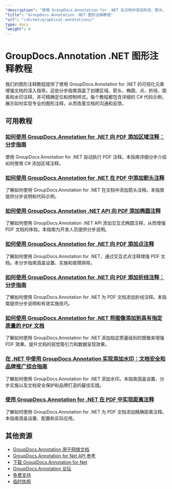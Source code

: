 ```yaml
---
"description": "使用 GroupDocs.Annotation for .NET 在文档中添加形状、箭头、图像和图形元素的完整教程。"
"title": "GroupDocs.Annotation .NET 图形注释教程"
"url": "/zh/net/graphical-annotations/"
type: docs
"weight": 6
---
```


# GroupDocs.Annotation .NET 图形注释教程

我们的图形注释教程提供了使用 GroupDocs.Annotation for .NET 的可视化元素增强文档的深入指导。这些分步指南涵盖了创建区域、箭头、椭圆、点、折线、距离和水印注释，并可精确定位和控制样式。每个教程都包含详细的 C# 代码示例，展示如何实现专业的图形注释，从而改善文档的沟通和反馈。

## 可用教程

### [如何使用 GroupDocs.Annotation for .NET 向 PDF 添加区域注释：分步指南](./groupdocs-annotation-net-area-pdf/)
使用 GroupDocs.Annotation for .NET 自动执行 PDF 注释。本指南详细分步介绍如何使用 C# 添加区域注释。

### [如何使用 GroupDocs.Annotation for .NET 在 PDF 中添加箭头注释](./add-arrow-annotations-groupdocs-annotation-dotnet/)
了解如何使用 GroupDocs.Annotation for .NET 在文档中添加箭头注释。本指南提供分步说明和代码示例。

### [如何使用 GroupDocs.Annotation .NET API 向 PDF 添加椭圆注释](./add-ellipse-annotation-groupdocs-annotation-dotnet/)
了解如何使用 GroupDocs.Annotation .NET API 添加交互式椭圆注释，从而增强 PDF 文档的体验。本指南为开发人员提供分步说明。

### [如何使用 GroupDocs.Annotation for .NET 向 PDF 添加点注释](./groupdocs-annotation-net-point-annotations-pdf/)
了解如何使用 GroupDocs.Annotation for .NET，通过交互式点注释增强 PDF 文档。本分步指南涵盖设置、实施和故障排除。

### [如何使用 GroupDocs.Annotation for .NET 向 PDF 添加折线注释：分步指南](./polyline-annotation-groupdocs-net-guide/)
了解如何使用 GroupDocs.Annotation for .NET 为 PDF 文档添加折线注释。本指南提供分步说明和有效实施技巧。

### [如何使用 GroupDocs.Annotation for .NET 将图像添加到具有指定质量的 PDF 文档](./add-image-pdf-quality-groupdocs-annotation-net/)
了解如何使用 GroupDocs.Annotation for .NET 添加指定质量级别的图像来增强 PDF 效果。提升文档的视觉吸引力和数据呈现效果。

### [在 .NET 中使用 GroupDocs.Annotation 实现添加水印：文档安全和品牌推广综合指南](./add-watermark-groupdocs-annotation-net-guide/)
了解如何使用 GroupDocs.Annotation for .NET 添加水印。本指南涵盖设置、分步实施以及文档安全保护和品牌打造的最佳实践。

### [使用 GroupDocs.Annotation for .NET 在 PDF 中实现距离注释](./implement-distance-annotations-pdfs-groupdocs-dotnet/)
了解如何使用 GroupDocs.Annotation for .NET 为 PDF 文档添加精确距离注释。本指南涵盖设置、配置和实际应用。

## 其他资源

- [GroupDocs.Annotation 用于网络文档](https://docs.groupdocs.com/annotation/net/)
- [GroupDocs.Annotation for Net API 参考](https://reference.groupdocs.com/annotation/net/)
- [下载 GroupDocs.Annotation for Net](https://releases.groupdocs.com/annotation/net/)
- [GroupDocs.Annotation 论坛](https://forum.groupdocs.com/c/annotation)
- [免费支持](https://forum.groupdocs.com/)
- [临时执照](https://purchase.groupdocs.com/temporary-license/)